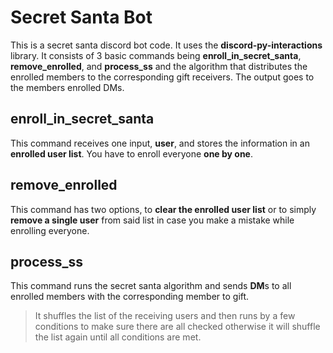 # Secret Santa Bot

This is a secret santa discord bot code. It uses the **discord-py-interactions** library. It consists of 3 basic commands being **enroll_in_secret_santa**, **remove_enrolled**, and **process_ss** and the algorithm that distributes the enrolled members to the corresponding gift receivers. The output goes to the members enrolled DMs.


## enroll_in_secret_santa

This command receives one input, **user**, and stores the information in an **enrolled user list**. You have to enroll everyone **one by one**.

## remove_enrolled

This command has two options, to **clear the enrolled user list** or to simply **remove a single user** from said list in case you make a mistake while enrolling everyone.

## process_ss

This command runs the secret santa algorithm and sends **DM**s to all enrolled members with the corresponding member to gift.
> It shuffles the list of the receiving users and then runs by a few conditions to make sure there are all checked otherwise it will shuffle the list again until all conditions are met.
